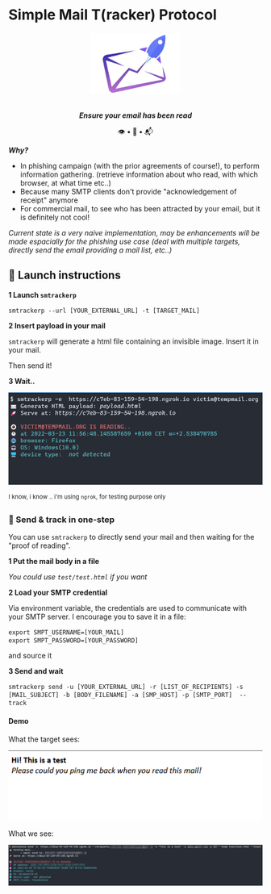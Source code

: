# Simple Mail T(racker) Protocol 

<div align=center>
<img src= https://github.com/ariary/SMTrackerP/blob/main/img/logo.png width=180>

<br><strong><i>Ensure your email has been read</i></strong>

👁️ <strong>•</strong> 🎣 <strong>•</strong> 📬
</div> 


***Why?***
* In phishing campaign (with the prior agreements of course!), to perform information gathering. (retrieve information about who read, with which browser, at what time etc..)
* Because many SMTP clients don't provide "acknowledgement of receipt" anymore
* For commercial mail, to see who has been attracted by your email, but it is definitely not cool!

*Current state is a very naive implementation, may be enhancements will be made espacially for the phishing use case (deal with multiple targets, directly send the email providing a mail list, etc..)*

## 🚀 Launch instructions

**1️ Launch `smtrackerp`**

```shell
smtrackerp --url [YOUR_EXTERNAL_URL] -t [TARGET_MAIL]
```

**2️ Insert payload in your mail**

`smtrackerp` will generate a html file containing an invisible image. Insert it in your mail.

Then send it!

**3️ Wait..**

![demo](https://github.com/ariary/SMTrackerP/blob/main/img/demo.png)

<sup> I know, i know .. i'm using `ngrok`, for testing purpose only</sup>

### 📨 Send & track in one-step

You can use `smtrackerp` to directly send your mail and then waiting for the "proof of reading".

**1️ Put the mail body in a file**

*You could use `test/test.html` if you want*

**2️ Load your SMTP credential**

Via environment variable, the credentials are used to communicate with your SMTP server.
I encourage you to save it in a file:
```shell
export SMPT_USERNAME=[YOUR_MAIL]
export SMPT_PASSWORD=[YOUR_PASSWORD]
```
and source it

**3️ Send and wait**

```shell
smtrackerp send -u [YOUR_EXTERNAL_URL] -r [LIST_OF_RECIPIENTS] -s [MAIL_SUBJECT] -b [BODY_FILENAME] -a [SMP_HOST] -p [SMTP_PORT]  --track
```

#### Demo
What the target sees:

![target](https://github.com/ariary/SMTrackerP/blob/main/img/mail.png)

What we see:

![demo-send](https://github.com/ariary/SMTrackerP/blob/main/img/send-demo.png)
